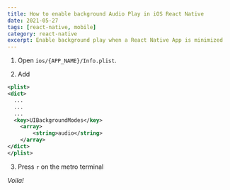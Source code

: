 ```yaml
---
title: How to enable background Audio Play in iOS React Native
date: 2021-05-27
tags: [react-native, mobile]
category: react-native
excerpt: Enable background play when a React Native App is minimized
---
```


1. Open `ios/{APP_NAME}/Info.plist`.

2. Add

```xml
<plist>
<dict>
  ...
  ...
  ...
  <key>UIBackgroundModes</key>
	<array>
		<string>audio</string>
	</array>
</dict>
</plist>
```

3. Press `r` on the metro terminal

_Voila!_
